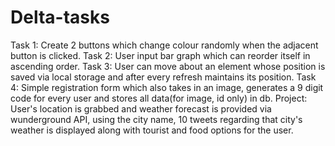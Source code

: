 # Delta-tasks
 Task 1: Create 2 buttons which change colour randomly when the adjacent button is clicked.
 Task 2: User input bar graph which can reorder itself in ascending order.
 Task 3: User can move about an element whose position is saved via local storage and after every refresh maintains its position.
 Task 4: Simple registration form which also takes in an image, generates a 9 digit code for every user and stores all data(for image, id only) in db.
 Project: User's location is grabbed and weather forecast is provided via wunderground API, using the city name, 10 tweets regarding that city's weather is displayed along with tourist and food options for the user.

